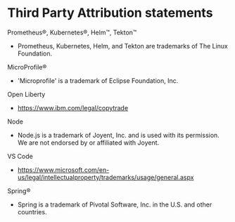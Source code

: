 # Third Party Attribution statements

Prometheus®, Kubernetes®, Helm™, Tekton™

   * Prometheus, Kubernetes, Helm, and Tekton are trademarks of The Linux Foundation. 

MicroProfile®

   * 'Microprofile' is a trademark of Eclipse Foundation, Inc.

Open Liberty
   * https://www.ibm.com/legal/copytrade

Node
   * Node.js is a trademark of Joyent, Inc. and is used with its permission. We are not endorsed by or affiliated with Joyent.

VS Code
   * https://www.microsoft.com/en-us/legal/intellectualproperty/trademarks/usage/general.aspx

Spring®
   * Spring is a trademark of Pivotal Software, Inc. in the U.S. and other countries.